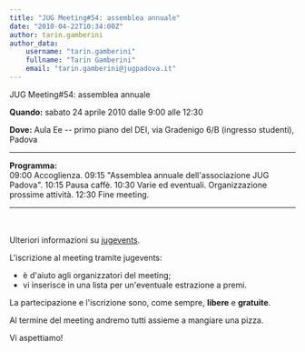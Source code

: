 ```yaml
---
title: "JUG Meeting#54: assemblea annuale"
date: "2010-04-22T10:34:00Z"
author: tarin.gamberini
author_data:
    username: "tarin.gamberini"
    fullname: "Tarin Gamberini"
    email: "tarin.gamberini@jugpadova.it"
---
```


JUG Meeting\#54: assemblea annuale

**Quando:** sabato 24 aprile 2010 dalle 9:00 alle 12:30

**Dove:** Aula Ee -- primo piano del DEI, via Gradenigo 6/B (ingresso
studenti), Padova

  ---------------- -------------------------------------------------------
  **Programma:**   
  09:00            Accoglienza.
  09:15            "Assemblea annuale dell'associazione JUG Padova".
  10:15            Pausa caffè.
  10:30            Varie ed eventuali. Organizzazione prossime attività.
  12:30            Fine meeting.
  ---------------- -------------------------------------------------------

<br/>\
Ulteriori informazioni su
<a href="http://www.jugevents.org/jugevents/event/26621">jugevents</a>.

L'iscrizione al meeting tramite jugevents:

-   è d'aiuto agli organizzatori del meeting;
-   vi inserisce in una lista per un'eventuale estrazione a premi.

La partecipazione e l'iscrizione sono, come sempre,
<strong>libere</strong> e <strong>gratuite</strong>.

Al termine del meeting andremo tutti assieme a mangiare una pizza.

Vi aspettiamo!
